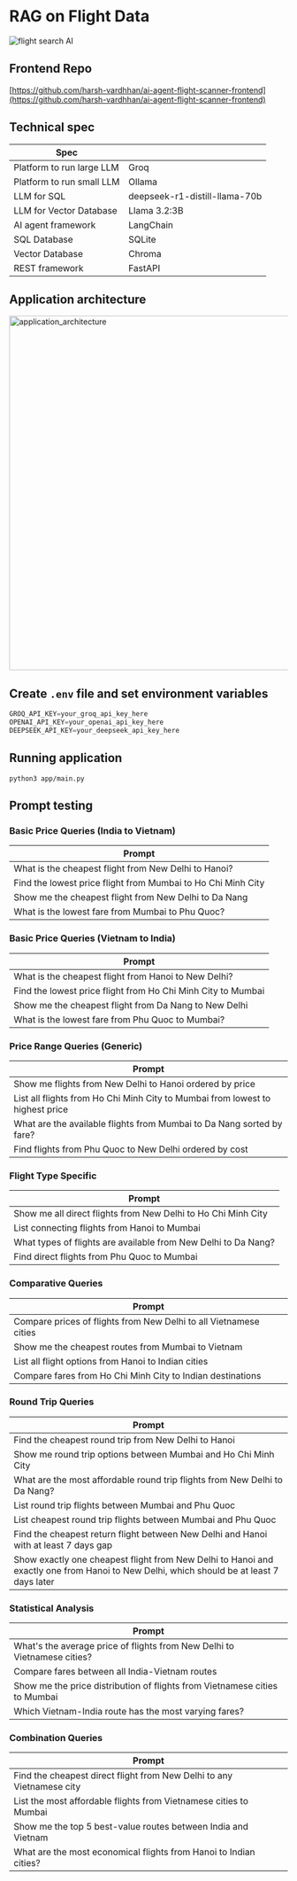 # RAG on Flight Data

![flight search AI](https://github.com/user-attachments/assets/513d8116-5b4a-49f0-9aaa-47bc8d5622f3)


## Frontend Repo

[https://github.com/harsh-vardhhan/ai-agent-flight-scanner-frontend](https://github.com/harsh-vardhhan/ai-agent-flight-scanner-frontend)

## Technical spec

| Spec                                     |           |
|----------------------------------------- |-----------|
| Platform to run large LLM                | Groq      |
| Platform to run small LLM                | Ollama    |
| LLM for SQL                              | deepseek-r1-distill-llama-70b |
| LLM for Vector Database                  | Llama 3.2:3B |
| AI agent framework                       | LangChain |
| SQL Database                             | SQLite    |
| Vector Database                          | Chroma    |
| REST framework                           | FastAPI   |

## Application architecture

<img width="640" alt="application_architecture" src="https://github.com/user-attachments/assets/07ec6397-ac72-4be1-a19f-ba6809ce57da" />


## Create `.env` file and set environment variables 

```python
GROQ_API_KEY=your_groq_api_key_here
OPENAI_API_KEY=your_openai_api_key_here
DEEPSEEK_API_KEY=your_deepseek_api_key_here
```

## Running application

```
python3 app/main.py
```

## Prompt testing

### Basic Price Queries (India to Vietnam)

| Prompt                                                                                       |
|---------------------------------------------------------------------------------------------|
| What is the cheapest flight from New Delhi to Hanoi?                                        |
| Find the lowest price flight from Mumbai to Ho Chi Minh City                                |
| Show me the cheapest flight from New Delhi to Da Nang                                       |
| What is the lowest fare from Mumbai to Phu Quoc?                                            |

### Basic Price Queries (Vietnam to India)

| Prompt                                                                                       |
|---------------------------------------------------------------------------------------------|
| What is the cheapest flight from Hanoi to New Delhi?                                        |
| Find the lowest price flight from Ho Chi Minh City to Mumbai                                |
| Show me the cheapest flight from Da Nang to New Delhi                                       |
| What is the lowest fare from Phu Quoc to Mumbai?                                            |

### Price Range Queries (Generic)

| Prompt                                                                                       |
|---------------------------------------------------------------------------------------------|
| Show me flights from New Delhi to Hanoi ordered by price                                    |
| List all flights from Ho Chi Minh City to Mumbai from lowest to highest price              |
| What are the available flights from Mumbai to Da Nang sorted by fare?                      |
| Find flights from Phu Quoc to New Delhi ordered by cost                                    |

### Flight Type Specific

| Prompt                                                                                       |
|---------------------------------------------------------------------------------------------|
| Show me all direct flights from New Delhi to Ho Chi Minh City                              |
| List connecting flights from Hanoi to Mumbai                                               |
| What types of flights are available from New Delhi to Da Nang?                             |
| Find direct flights from Phu Quoc to Mumbai                                               |

### Comparative Queries

| Prompt                                                                                       |
|---------------------------------------------------------------------------------------------|
| Compare prices of flights from New Delhi to all Vietnamese cities                          |
| Show me the cheapest routes from Mumbai to Vietnam                                         |
| List all flight options from Hanoi to Indian cities                                        |
| Compare fares from Ho Chi Minh City to Indian destinations                                 |

### Round Trip Queries

| Prompt                                                                                       |
|---------------------------------------------------------------------------------------------|
| Find the cheapest round trip from New Delhi to Hanoi                                       |
| Show me round trip options between Mumbai and Ho Chi Minh City                             |
| What are the most affordable round trip flights from New Delhi to Da Nang?                |
| List round trip flights between Mumbai and Phu Quoc                                        |
| List cheapest round trip flights between Mumbai and Phu Quoc                               |
| Find the cheapest return flight between New Delhi and Hanoi with at least 7 days gap       |
| Show exactly one cheapest flight from New Delhi to Hanoi and exactly one from Hanoi to New Delhi, which should be at least 7 days later |

### Statistical Analysis

| Prompt                                                                                       |
|---------------------------------------------------------------------------------------------|
| What's the average price of flights from New Delhi to Vietnamese cities?                   |
| Compare fares between all India-Vietnam routes                                             |
| Show me the price distribution of flights from Vietnamese cities to Mumbai                 |
| Which Vietnam-India route has the most varying fares?                                      |

### Combination Queries

| Prompt                                                                                       |
|---------------------------------------------------------------------------------------------|
| Find the cheapest direct flight from New Delhi to any Vietnamese city                      |
| List the most affordable flights from Vietnamese cities to Mumbai                          |
| Show me the top 5 best-value routes between India and Vietnam                              |
| What are the most economical flights from Hanoi to Indian cities?                          |
